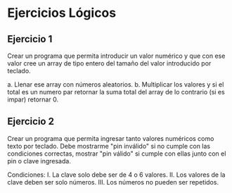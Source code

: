 # Ejercicios Lógicos

## Ejercicio 1

Crear un programa que permita introducir un valor numérico y que con ese valor 
cree un array de tipo entero del tamaño del valor introducido por teclado.
 
a.  Llenar ese array con números aleatorios.
b.  Multiplicar los valores y si el total es un numero par retornar la suma 
    total del array de lo contrario (si es impar) retornar 0.

## Ejercicio 2

Crear un programa que permita ingresar tanto valores numéricos como texto por teclado. 
Debe mostrarme "pin inválido" si no cumple con las condiciones correctas, mostrar 
"pin válido" si cumple con ellas junto con el pin o clave ingresada.

Condiciones:
I.	    La clave solo debe ser de 4 o 6 valores.
II.	    Los valores de la clave deben ser solo números.
III.	Los números no pueden ser repetidos.
